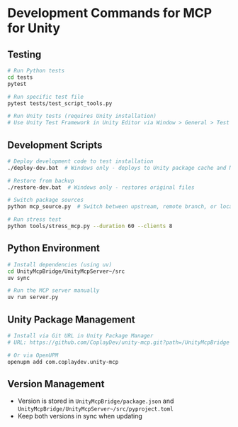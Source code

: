 # Development Commands for MCP for Unity

## Testing
```bash
# Run Python tests
cd tests
pytest

# Run specific test file
pytest tests/test_script_tools.py

# Run Unity tests (requires Unity installation)
# Use Unity Test Framework in Unity Editor via Window > General > Test Runner
```

## Development Scripts
```bash
# Deploy development code to test installation
./deploy-dev.bat  # Windows only - deploys to Unity package cache and MCP server location

# Restore from backup
./restore-dev.bat  # Windows only - restores original files

# Switch package sources
python mcp_source.py  # Switch between upstream, remote branch, or local workspace

# Run stress test
python tools/stress_mcp.py --duration 60 --clients 8
```

## Python Environment
```bash
# Install dependencies (using uv)
cd UnityMcpBridge/UnityMcpServer~/src
uv sync

# Run the MCP server manually
uv run server.py
```

## Unity Package Management
```bash
# Install via Git URL in Unity Package Manager
# URL: https://github.com/CoplayDev/unity-mcp.git?path=/UnityMcpBridge

# Or via OpenUPM
openupm add com.coplaydev.unity-mcp
```

## Version Management
- Version is stored in `UnityMcpBridge/package.json` and `UnityMcpBridge/UnityMcpServer~/src/pyproject.toml`
- Keep both versions in sync when updating